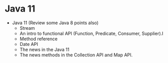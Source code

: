 # Java 11

* Java 11 (Review some Java 8 points also)
  * Stream
  * An intro to functional API (Function, Predicate, Consumer, Supplier).I
  * Method reference
  * Date API
  * The news in the Java 11
  * The news methods in the Collection API and Map API.